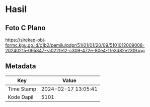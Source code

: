 # Hasil

## Foto C Plano

https://sirekap-obj-formc.kpu.go.id/c1b2/pemilu/pdpr/51/01/01/20/09/5101012009008-20240215-095847--a022fe12-c309-472e-80e4-11e3d82e23f9.jpg


## Metadata

| Key        | Value               |
| ---------- | ------------------- |
| Time Stamp | 2024-02-17 13:05:41 |
| Kode Dapil | 5101                |



